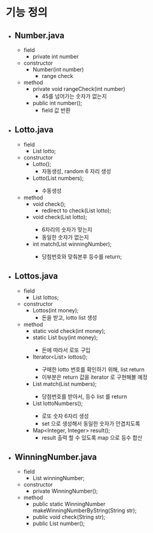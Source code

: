 # 기능 정의

- ## Number.java
  - field
    - private int number
  - constructor
    - Number(int number)
      - range check
  - method
    - private void rangeCheck(int number)
      - 45를 넘어가는 숫자가 없는지
    - public int number();
      - field 값 반환
- ## Lotto.java
  - field
    - List<Integer> lotto;
  - constructor
    - Lotto();
      - 자동생성, random 6 자리 생성
    - Lotto(List<Integer> numbers);
      - 수동생성
  - method
    - void check();
      - redirect to check(List<Integer> lotto);
    - void check(List<Integer> lotto);
      - 6자리의 숫자가 맞는지
      - 동일한 숫자가 없는지
      <!-- - List<Integer> lottoNumbers(AutoNumber autoNumber); -->
    - int match(List<Integer> winningNumber);
      - 당첨번호와 맞춰본후 등수를 return;
- ## Lottos.java
  - field
    - List<Lotto> lottos;
  - constructor
    - Lottos(int money);
      - 돈을 받고, lotto list 생성
  - method
    - static void check(int money);
    - static List<Lotto> buy(int money);
      - 돈에 따라서 로또 구입
    - Iterator<List<Integer>> lottos();
      - 구매한 lotto 번호를 확인하기 위해, list return
      - 이부분은 return 값을 iterator 로 구현해볼 예정
    - List<Integer> match(List<Integer> numbers);
      - 당첨번호를 받아서, 등수 list 를 return
    - List<Integer> lottoNumbers();
      - 로또 숫자 6자리 생성
      - set 으로 생성해서 동일한 숫자가 안겹치도록
    - Map<Integer, Integer> result();
      - result 출력 할 수 있도록 map 으로 등수 합산
- ## WinningNumber.java
  - field
    - List<Integer> winningNumber;
  - constructor
    - private WinningNumber();
  - method
    - public static WinningNumber makeWinningNumberByString(String str);
    - public void check(String str);
    - public List<Integer> number();
